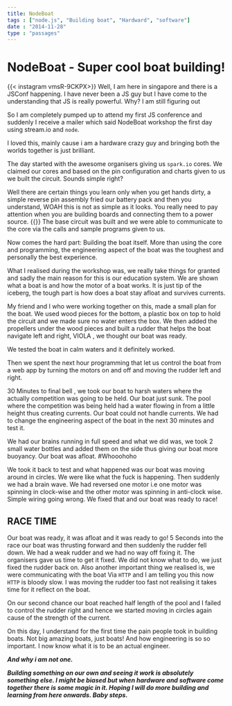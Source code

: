 ```yaml
---
title: NodeBoat
tags : ["node.js", "Building boat", "Hardward", "software"]
date : "2014-11-28"
type : "passages"
---
```


# NodeBoat - Super cool boat building!

{{< instagram vmsR-9CKPX>}}
Well, I am here in singapore and there is a JSConf happening. I have never been a JS guy but I have come to the understanding that JS is really powerful. Why? I am still figuring out 

So I am completely pumped up to attend my first JS conference and suddenly I receive a mailer which said NodeBoat workshop the first day using <a>stream.io</a> and <code>node</code>.

I loved this, mainly cause i am a hardware crazy guy and bringing both the worlds together is just brilliant.

The day started with the awesome organisers giving us <code>spark.io</code> cores. We claimed our cores and based on the pin configuration and charts given to us we built the circuit. Sounds simple right? 

Well there are certain things you learn only when you get hands dirty, a simple reverse pin assembly fried our battery pack and then you understand, WOAH this is not as simple as it looks. You really need to pay attention when you are building boards and connecting them to a power source.
{{<instagram vm2PjNCKOM>}}
The base circuit was built and we were able to communicate to the core via the calls and sample programs given to us.

Now comes the hard part: Building the boat itself. More than using the core and programming, the engineering aspect of the boat was the toughest and personally the best experience. 

What I realised during the workshop was, we really take things for granted and sadly the main reason for this is our education system. We are shown what a boat is and how the motor of a boat works. It is just tip of the iceberg, the tough part is how does a boat stay afloat and survives currents.

My friend and I who were working together on this, made a small plan for the boat. We used wood pieces for the bottom, a plastic box on top to hold the circuit and we made sure no water enters the box. We then added the propellers under the wood pieces and built a rudder that helps the boat navigate left and right, VIOLA , we thought our boat was ready.

We tested the boat in calm waters and it definitely worked.

Then we spent the next hour programming that let us control the boat from a web app by turning the motors on and off and moving the rudder left and right.

30 Minutes to final bell , we took our boat to harsh waters where the actually competition was going to be held. Our boat just sunk. The pool where the competition was being held had a water flowing in from a little height thus creating currents. Our boat could not handle currents. 
We had to change the engineering aspect of the boat in the next 30 minutes
and test it.

We had our brains running in full speed and what we did was, we took 2 small water bottles and added them on the side thus giving our boat more buoyancy. Our boat was afloat. #Whooohoho

We took it back to test and what happened was our boat was moving around in circles. We were like what the fuck is happening. Then suddenly we had a brain wave. We had reversed one motor i.e one motor was spinning in clock-wise and the other motor was spinning in anti-clock wise. Simple wiring going wrong. We fixed that and our boat was ready to race!

<h2> RACE TIME</h2>
Our boat was ready, it was afloat and it was ready to go! 5 Seconds into the race our boat was thrusting forward and then suddenly the rudder fell down. We had a weak rudder and we had no way off fixing it. The organisers gave us time to get it fixed. We did not know what to do, we just fixed the rudder back on. Also another important thing we realised is, we were communicating with the boat Via <code>HTTP</code> and I am telling you this now <code>HTTP</code> is bloody slow. I was moving the rudder too fast not realising it takes time for it reflect on the boat.

On our second chance our boat reached half length of the pool and I failed to control the rudder right and hence we started moving in circles again cause of the strength of the current.

On this day, I understand for the first time the pain people took in building boats. Not big amazing boats, just boats! And how engineering is so so important. I now know what it is to be an actual engineer. 

<b><i>And why i am  not one.

Building something on our own and seeing it work is absolutely something else. I might be biased but when hardware and software come together there is some magic in it. Hoping I will do more building and learning from here onwards. Baby steps.


